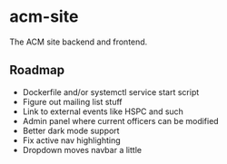 # acm-site
The ACM site backend and frontend.

## Roadmap
- Dockerfile and/or systemctl service start script
- Figure out mailing list stuff
- Link to external events like HSPC and such
- Admin panel where current officers can be modified
- Better dark mode support
- Fix active nav highlighting
- Dropdown moves navbar a little
